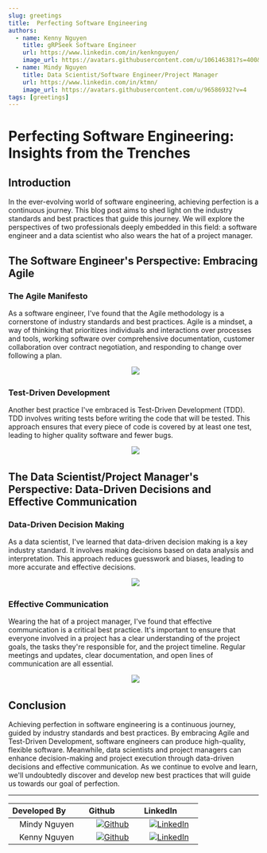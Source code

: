 ```yaml
---
slug: greetings
title:  Perfecting Software Engineering
authors:
  - name: Kenny Nguyen
    title: gRPSeek Software Engineer
    url: https://www.linkedin.com/in/kenknguyen/
    image_url: https://avatars.githubusercontent.com/u/106146381?s=400&u=3136a776bc06e86c6112a64feaf8fa57ec5b82bf&v=4
  - name: Mindy Nguyen
    title: Data Scientist/Software Engineer/Project Manager
    url: https://www.linkedin.com/in/ktmn/
    image_url: https://avatars.githubusercontent.com/u/96586932?v=4
tags: [greetings]
---
```


# Perfecting Software Engineering: Insights from the Trenches

## Introduction

In the ever-evolving world of software engineering, achieving perfection is a continuous journey. This blog post aims to shed light on the industry standards and best practices that guide this journey. We will explore the perspectives of two professionals deeply embedded in this field: a software engineer and a data scientist who also wears the hat of a project manager. 

## The Software Engineer's Perspective: Embracing Agile

### The Agile Manifesto

As a software engineer, I've found that the Agile methodology is a cornerstone of industry standards and best practices. Agile is a mindset, a way of thinking that prioritizes individuals and interactions over processes and tools, working software over comprehensive documentation, customer collaboration over contract negotiation, and responding to change over following a plan.

<p align="center">
  <img src="https://web-static.wrike.com/cdn-cgi/image/format=auto,quality=80,width=1208,dpr=2/tp/storage/uploads/92025823-45d4-4b1c-bcef-6dffd4727344/scrum-cycle-resized.png"></img>
</p>


### Test-Driven Development

Another best practice I've embraced is Test-Driven Development (TDD). TDD involves writing tests before writing the code that will be tested. This approach ensures that every piece of code is covered by at least one test, leading to higher quality software and fewer bugs.

<p align="center">
  <img src="https://media.licdn.com/dms/image/D4D12AQFQ5yRVuK7v9g/article-cover_image-shrink_720_1280/0/1680262424801?e=2147483647&v=beta&t=DOFgIY9m59u37vwSurtr2Ee16P7hmO31SmQFpj6bRG0"></img>
</p>

## The Data Scientist/Project Manager's Perspective: Data-Driven Decisions and Effective Communication

### Data-Driven Decision Making

As a data scientist, I've learned that data-driven decision making is a key industry standard. It involves making decisions based on data analysis and interpretation. This approach reduces guesswork and biases, leading to more accurate and effective decisions.

<p align="center">
  <img src="https://jelvix.com/wp-content/uploads/2022/08/benefits-data-driven-decision-making-jelvix-01.png"></img>
</p>

### Effective Communication

Wearing the hat of a project manager, I've found that effective communication is a critical best practice. It's important to ensure that everyone involved in a project has a clear understanding of the project goals, the tasks they're responsible for, and the project timeline. Regular meetings and updates, clear documentation, and open lines of communication are all essential.
<p align="center">
  <img src="https://www.ntaskmanager.com/wp-content/uploads/2019/11/using-bots-to-resolve-s-curve-project-management-issues.png"></img>
</p>


## Conclusion

Achieving perfection in software engineering is a continuous journey, guided by industry standards and best practices. By embracing Agile and Test-Driven Development, software engineers can produce high-quality, flexible software. Meanwhile, data scientists and project managers can enhance decision-making and project execution through data-driven decisions and effective communication. As we continue to evolve and learn, we'll undoubtedly discover and develop new best practices that will guide us towards our goal of perfection.

<hr/>


| Developed By       | Github          | LinkedIn        |
 :------------------: | :-------------: | :-------------: |
| Mindy Nguyen | [![Github](https://img.shields.io/badge/github-%23121011.svg?style=for-the-badge&logo=github&logoColor=white)](https://github.com/ktmindi) | [![LinkedIn](https://img.shields.io/badge/LinkedIn-%230077B5.svg?logo=linkedin&logoColor=white)](https://www.linkedin.com/in/ktmn/) |
| Kenny Nguyen | [![Github](https://img.shields.io/badge/github-%23121011.svg?style=for-the-badge&logo=github&logoColor=white)](https://github.com/kennysghub) | [![LinkedIn](https://img.shields.io/badge/LinkedIn-%230077B5.svg?logo=linkedin&logoColor=white)](https://www.linkedin.com/in/kenknguyen/) |